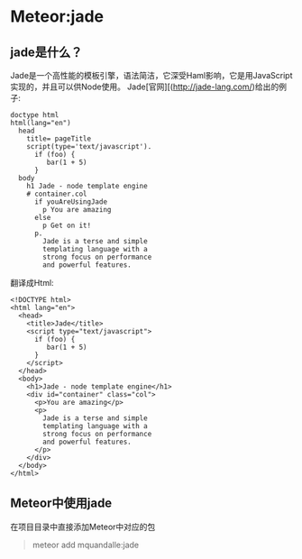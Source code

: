#  Meteor:jade 
## jade是什么？
Jade是一个高性能的模板引擎，语法简洁，它深受Haml影响，它是用JavaScript实现的，并且可以供Node使用。
Jade[官网][(http://jade-lang.com/)给出的例子:
```
doctype html
html(lang="en")
  head
    title= pageTitle
    script(type='text/javascript').
      if (foo) {
         bar(1 + 5)
      }
  body
    h1 Jade - node template engine
    # container.col
      if youAreUsingJade
        p You are amazing
      else
        p Get on it!
      p.
        Jade is a terse and simple
        templating language with a
        strong focus on performance
        and powerful features.
```
翻译成Html:
```
<!DOCTYPE html>
<html lang="en">
  <head>
    <title>Jade</title>
    <script type="text/javascript">
      if (foo) {
         bar(1 + 5)
      }
    </script>
  </head>
  <body>
    <h1>Jade - node template engine</h1>
    <div id="container" class="col">
      <p>You are amazing</p>
      <p>
        Jade is a terse and simple
        templating language with a
        strong focus on performance
        and powerful features.
      </p>
    </div>
  </body>
</html>
```
## Meteor中使用jade
在项目目录中直接添加Meteor中对应的包
>meteor add mquandalle:jade




